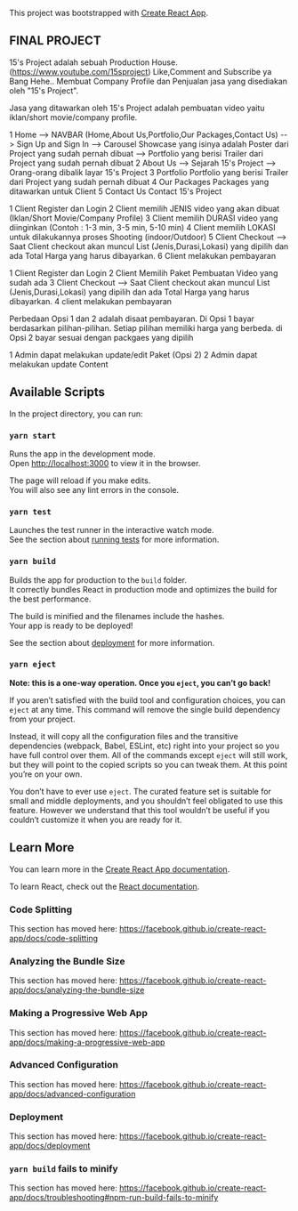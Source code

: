This project was bootstrapped with [Create React App](https://github.com/facebook/create-react-app).

## FINAL PROJECT

15's Project adalah sebuah Production House.
(https://www.youtube.com/15sproject) Like,Comment and Subscribe ya Bang Hehe..
Membuat Company Profile dan Penjualan jasa yang disediakan oleh "15's Project".

Jasa yang ditawarkan oleh 15's Project adalah pembuatan video yaitu iklan/short movie/company profile.

<!-- WEB DETAILS -->

1 Home
--> NAVBAR (Home,About Us,Portfolio,Our Packages,Contact Us)
--> Sign Up and Sign In
--> Carousel Showcase yang isinya adalah Poster dari Project yang sudah pernah dibuat
--> Portfolio yang berisi Trailer dari Project yang sudah pernah dibuat
2 About Us
--> Sejarah 15's Project
--> Orang-orang dibalik layar 15's Project
3 Portfolio
Portfolio yang berisi Trailer dari Project yang sudah pernah dibuat
4 Our Packages
Packages yang ditawarkan untuk Client
5 Contact Us
Contact 15's Project

<!-- CLIENT SAAT MELAKUKAN TRANSAKSI JASA VIDEO 15's PROJECT (Opsi 1)-->

1 Client Register dan Login
2 Client memilih JENIS video yang akan dibuat (Iklan/Short Movie/Company Profile)
3 Client memilih DURASI video yang diinginkan (Contoh : 1-3 min, 3-5 min, 5-10 min)
4 Client memilih LOKASI untuk dilakukannya proses Shooting (indoor/Outdoor)
5 Client Checkout
--> Saat Client checkout akan muncul List (Jenis,Durasi,Lokasi) yang dipilih dan ada Total Harga yang harus dibayarkan.
6 Client melakukan pembayaran

<!-- CLIENT SAAT MELAKUKAN TRANSAKSI JASA VIDEO 15's PROJECT (Opsi 2) -->

1 Client Register dan Login
2 Client Memilih Paket Pembuatan Video yang sudah ada
3 Client Checkout
--> Saat Client checkout akan muncul List (Jenis,Durasi,Lokasi) yang dipilih dan ada Total Harga yang harus dibayarkan.
4 client melakukan pembayaran

Perbedaan Opsi 1 dan 2 adalah disaat pembayaran.
Di Opsi 1 bayar berdasarkan pilihan-pilihan. Setiap pilihan memiliki harga yang berbeda.
di Opsi 2 bayar sesuai dengan packgaes yang dipilih

<!-- ADMIN -->

1 Admin dapat melakukan update/edit Paket (Opsi 2)
2 Admin dapat melakukan update Content

## Available Scripts

In the project directory, you can run:

### `yarn start`

Runs the app in the development mode.<br />
Open [http://localhost:3000](http://localhost:3000) to view it in the browser.

The page will reload if you make edits.<br />
You will also see any lint errors in the console.

### `yarn test`

Launches the test runner in the interactive watch mode.<br />
See the section about [running tests](https://facebook.github.io/create-react-app/docs/running-tests) for more information.

### `yarn build`

Builds the app for production to the `build` folder.<br />
It correctly bundles React in production mode and optimizes the build for the best performance.

The build is minified and the filenames include the hashes.<br />
Your app is ready to be deployed!

See the section about [deployment](https://facebook.github.io/create-react-app/docs/deployment) for more information.

### `yarn eject`

**Note: this is a one-way operation. Once you `eject`, you can’t go back!**

If you aren’t satisfied with the build tool and configuration choices, you can `eject` at any time. This command will remove the single build dependency from your project.

Instead, it will copy all the configuration files and the transitive dependencies (webpack, Babel, ESLint, etc) right into your project so you have full control over them. All of the commands except `eject` will still work, but they will point to the copied scripts so you can tweak them. At this point you’re on your own.

You don’t have to ever use `eject`. The curated feature set is suitable for small and middle deployments, and you shouldn’t feel obligated to use this feature. However we understand that this tool wouldn’t be useful if you couldn’t customize it when you are ready for it.

## Learn More

You can learn more in the [Create React App documentation](https://facebook.github.io/create-react-app/docs/getting-started).

To learn React, check out the [React documentation](https://reactjs.org/).

### Code Splitting

This section has moved here: https://facebook.github.io/create-react-app/docs/code-splitting

### Analyzing the Bundle Size

This section has moved here: https://facebook.github.io/create-react-app/docs/analyzing-the-bundle-size

### Making a Progressive Web App

This section has moved here: https://facebook.github.io/create-react-app/docs/making-a-progressive-web-app

### Advanced Configuration

This section has moved here: https://facebook.github.io/create-react-app/docs/advanced-configuration

### Deployment

This section has moved here: https://facebook.github.io/create-react-app/docs/deployment

### `yarn build` fails to minify

This section has moved here: https://facebook.github.io/create-react-app/docs/troubleshooting#npm-run-build-fails-to-minify
